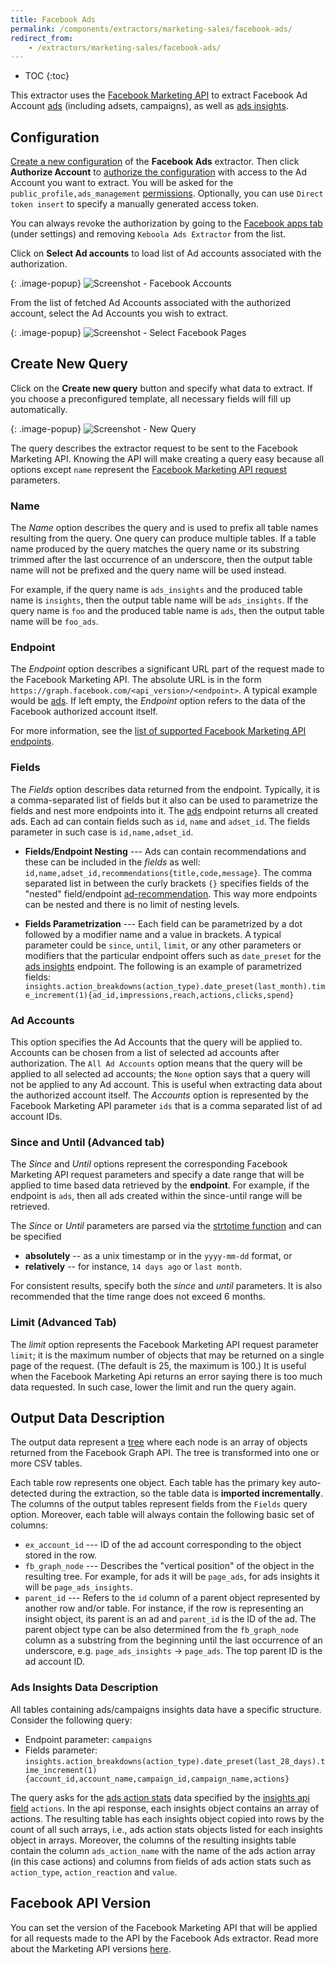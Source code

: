 ```yaml
---
title: Facebook Ads
permalink: /components/extractors/marketing-sales/facebook-ads/
redirect_from:
    - /extractors/marketing-sales/facebook-ads/
---
```


* TOC
{:toc}

This extractor uses the [Facebook Marketing API](https://developers.facebook.com/docs/marketing-api/reference/v3.0) to
extract Facebook Ad Account [ads](https://developers.facebook.com/docs/marketing-api/reference/adgroup)
(including adsets, campaigns), as well as [ads insights](https://developers.facebook.com/docs/marketing-api/reference/adgroup/insights/).

## Configuration
[Create a new configuration](/components/#creating-component-configuration) of the **Facebook Ads** extractor.
Then click **Authorize Account** to [authorize the configuration](/components/#authorization) with access to the Ad Account you want to extract.
You will be asked for the `public_profile,ads_management` [permissions](https://developers.facebook.com/docs/facebook-login/permissions). 
Optionally, you can use `Direct token insert` to specify a manually generated access token.

You can always revoke the authorization by going to the
[Facebook apps tab](https://www.facebook.com/settings?tab=applications) (under settings) and removing
`Keboola Ads Extractor` from the list.

Click on **Select Ad accounts** to load list of Ad accounts associated with the authorization.

{: .image-popup}
![Screenshot - Facebook Accounts](/components/extractors/marketing-sales/facebook-ads/facebook-ads-1.png)

From the list of fetched Ad Accounts associated with the authorized account, select the Ad Accounts
you wish to extract.

{: .image-popup}
![Screenshot - Select Facebook Pages](/components/extractors/marketing-sales/facebook-ads/facebook-ads-2.png)

## Create New Query
Click on the **Create new query** button and specify what data to extract. If you choose a preconfigured template,
all necessary fields will fill up automatically.

{: .image-popup}
![Screenshot - New Query](/components/extractors/marketing-sales/facebook-ads/facebook-ads-3.png)

The query describes the extractor request to be sent to the Facebook Marketing API. Knowing the API will
make creating a query easy because all options except `name` represent the [Facebook Marketing API
request](https://developers.facebook.com/docs/graph-api/using-graph-api) parameters.

### Name
The *Name* option describes the query and is used to prefix all table names resulting from the query.
One query can produce multiple tables. If a table name produced by the query matches the query name or 
its substring trimmed after the last occurrence of an underscore, then the output table name will not be 
prefixed and the query name will be used instead.

For example, if the query name is `ads_insights` and the produced table name is `insights`, then the
output table name will be `ads_insights`. If the query name is `foo` and the produced table name is
`ads`, then the output table name will be `foo_ads`.

### Endpoint
The *Endpoint* option describes a significant URL part of the request made to the Facebook Marketing API.
The absolute URL is in the form `https://graph.facebook.com/<api_version>/<endpoint>`.
A typical example would be [ads](https://developers.facebook.com/docs/marketing-api/reference/adgroup).
If left empty, the *Endpoint* option refers to the data of the Facebook authorized account itself.

For more information, see the [list of supported Facebook Marketing API endpoints](https://developers.facebook.com/docs/marketing-api/reference/v2.8).


### Fields
The *Fields* option describes data returned from the endpoint. Typically, it is a comma-separated list of
fields but it also can be used to parametrize the fields and nest more endpoints into it.
The [ads](https://developers.facebook.com/docs/marketing-api/reference/adgroup) endpoint returns all
created ads. Each ad can contain fields such as `id`, `name` and `adset_id`. The fields parameter in such
case is `id,name,adset_id`.

- **Fields/Endpoint Nesting** ---
    Ads can contain recommendations and these can be included in the *fields* as well: `id,name,adset_id,recommendations{title,code,message}`. The comma separated list
    in between the curly brackets `{}` specifies fields of the "nested" field/endpoint
    [ad-recommendation](https://developers.facebook.com/docs/marketing-api/reference/ad-recommendation/). This way more endpoints can be nested and there is no limit of nesting levels.

- **Fields Parametrization** ---
    Each field can be parametrized by a dot followed by a modifier name and a value in brackets.
    A typical parameter could be `since`, `until`, `limit`, or any other parameters or modifiers that the particular endpoint offers such as `date_preset` for the [ads insights](https://developers.facebook.com/docs/marketing-api/reference/adgroup/insights/) endpoint.
    The following is an example of parametrized fields:     `insights.action_breakdowns(action_type).date_preset(last_month).time_increment(1){ad_id,impressions,reach,actions,clicks,spend}`

### Ad Accounts
This option specifies the Ad Accounts that the query will be applied to. Accounts can be chosen from a
list of selected ad accounts after authorization. The `All Ad Accounts` option means that the query will
be applied to all selected ad accounts; the `None` option says that a query will not be applied to any Ad
account. This is useful when extracting data about the authorized account itself. The *Accounts* option
is represented by the Facebook Marketing API parameter `ids` that is a comma separated list of ad account IDs.

### Since and Until (Advanced tab)
The *Since* and *Until* options represent the corresponding Facebook Marketing API request parameters and
specify a date range that will be applied to time based data retrieved by the **endpoint**. For example,
if the endpoint is `ads`, then all ads created within the since-until range will be retrieved.

The *Since* or *Until* parameters are parsed via the [strtotime function](http://php.net/manual/en/function.strtotime.php)
and can be specified

- **absolutely** -- as a unix timestamp or in the `yyyy-mm-dd` format, or
- **relatively** -- for instance, `14 days ago` or `last month`.

For consistent results, specify both the *since* and *until* parameters. It is also recommended that the 
time range does not exceed 6 months.

### Limit (Advanced Tab)
The *limit* option represents the Facebook Marketing API request parameter `limit`; it is the maximum
number of objects that may be returned on a single page of the request. (The default is 25, the maximum
is 100.) It is useful when the Facebook Marketing Api returns an error saying there is too much data
requested. In such case, lower the limit and run the query again.

## Output Data Description
The output data represent a [tree](https://en.wikipedia.org/wiki/Tree_(graph_theory)) where each node is an
array of objects returned from the Facebook Graph API. The tree is transformed into one or more CSV
tables.

Each table row represents one object. Each table has the primary key auto-detected during the
extraction, so the table data is **imported incrementally**. The columns of the output tables represent
fields from the `Fields` query option. Moreover, each table will always contain the following basic set
of columns:

- `ex_account_id` --- ID of the ad account corresponding to the object stored in the row.
- `fb_graph_node` --- Describes the "vertical position" of the object in the resulting tree. For example, for ads it will be `page_ads`, for ads insights it will be `page_ads_insights`.
- `parent_id` ---  Refers to the `id` column of a parent object represented by another row and/or
table. For instance, if the row is representing an insight object, its parent is an ad and `parent_id`
is the ID of the ad. The parent object type can be also determined from the `fb_graph_node` column as a
substring from the beginning until the last occurrence of an underscore, e.g. `page_ads_insights` ->
`page_ads`. The top parent ID is the ad account ID.

### Ads Insights Data Description
All tables containing ads/campaigns insights data have a specific structure. Consider the following query:

- Endpoint parameter: `campaigns`
- Fields parameter: `insights.action_breakdowns(action_type).date_preset(last_28_days).time_increment(1){account_id,account_name,campaign_id,campaign_name,actions}`

 The query asks for the [ads action stats](https://developers.facebook.com/docs/marketing-api/reference/ads-action-stats/) data specified by the
 [insights api field](https://developers.facebook.com/docs/marketing-api/reference/ads-action-stats/)
 `actions`. In the api response, each insights object contains an array of actions. The resulting table
 has each insights object copied into rows by the count of all such arrays, i.e., ads action stats 
 objects listed for each insights object in arrays. Moreover, the columns of the resulting insights table 
 contain the column `ads_action_name` with the name of the ads action array (in this case actions) and 
 columns from fields of ads action stats such as `action_type`, `action_reaction` and `value`.

## Facebook API Version
You can set the version of the Facebook Marketing API that will be applied for all requests made to the
API by the Facebook Ads extractor. Read more about the Marketing API versions
[here](https://developers.facebook.com/docs/marketing-api/versions).
